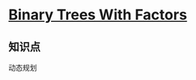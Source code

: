 # [Binary Trees With Factors](https://leetcode.com/problems/binary-trees-with-factors/)

## 知识点

动态规划
